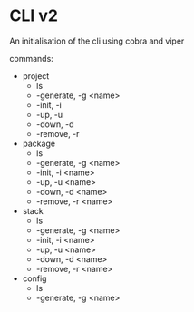 # CLI v2

An initialisation of the cli using cobra and viper

commands:
- project
  - ls
  - -generate, -g \<name>
  - -init, -i
  - -up, -u
  - -down, -d
  - -remove, -r
- package
  - ls
  - -generate, -g \<name>
  - -init, -i \<name>
  - -up, -u \<name>
  - -down, -d \<name>
  - -remove, -r \<name>
- stack
  - ls
  - -generate, -g \<name>
  - -init, -i \<name>
  - -up, -u \<name>
  - -down, -d \<name>
  - -remove, -r \<name>
- config
  - ls
  - -generate, -g \<name>
